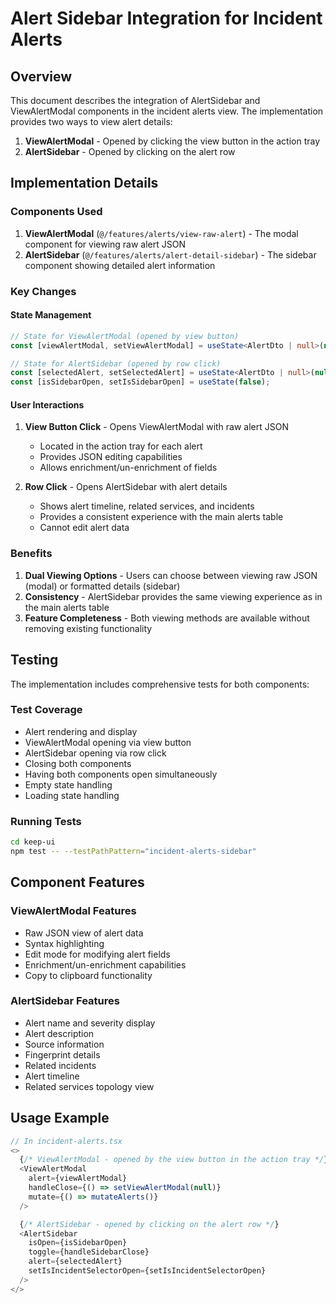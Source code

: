 # Alert Sidebar Integration for Incident Alerts

## Overview
This document describes the integration of AlertSidebar and ViewAlertModal components in the incident alerts view. The implementation provides two ways to view alert details:

1. **ViewAlertModal** - Opened by clicking the view button in the action tray
2. **AlertSidebar** - Opened by clicking on the alert row

## Implementation Details

### Components Used
1. **ViewAlertModal** (`@/features/alerts/view-raw-alert`) - The modal component for viewing raw alert JSON
2. **AlertSidebar** (`@/features/alerts/alert-detail-sidebar`) - The sidebar component showing detailed alert information

### Key Changes

#### State Management
```typescript
// State for ViewAlertModal (opened by view button)
const [viewAlertModal, setViewAlertModal] = useState<AlertDto | null>(null);

// State for AlertSidebar (opened by row click)
const [selectedAlert, setSelectedAlert] = useState<AlertDto | null>(null);
const [isSidebarOpen, setIsSidebarOpen] = useState(false);
```

#### User Interactions
1. **View Button Click** - Opens ViewAlertModal with raw alert JSON
   - Located in the action tray for each alert
   - Provides JSON editing capabilities
   - Allows enrichment/un-enrichment of fields

2. **Row Click** - Opens AlertSidebar with alert details
   - Shows alert timeline, related services, and incidents
   - Provides a consistent experience with the main alerts table
   - Cannot edit alert data

### Benefits
1. **Dual Viewing Options** - Users can choose between viewing raw JSON (modal) or formatted details (sidebar)
2. **Consistency** - AlertSidebar provides the same viewing experience as in the main alerts table
3. **Feature Completeness** - Both viewing methods are available without removing existing functionality

## Testing

The implementation includes comprehensive tests for both components:

### Test Coverage
- Alert rendering and display
- ViewAlertModal opening via view button
- AlertSidebar opening via row click
- Closing both components
- Having both components open simultaneously
- Empty state handling
- Loading state handling

### Running Tests
```bash
cd keep-ui
npm test -- --testPathPattern="incident-alerts-sidebar"
```

## Component Features

### ViewAlertModal Features
- Raw JSON view of alert data
- Syntax highlighting
- Edit mode for modifying alert fields
- Enrichment/un-enrichment capabilities
- Copy to clipboard functionality

### AlertSidebar Features
- Alert name and severity display
- Alert description
- Source information
- Fingerprint details
- Related incidents
- Alert timeline
- Related services topology view

## Usage Example

```typescript
// In incident-alerts.tsx
<>
  {/* ViewAlertModal - opened by the view button in the action tray */}
  <ViewAlertModal
    alert={viewAlertModal}
    handleClose={() => setViewAlertModal(null)}
    mutate={() => mutateAlerts()}
  />

  {/* AlertSidebar - opened by clicking on the alert row */}
  <AlertSidebar
    isOpen={isSidebarOpen}
    toggle={handleSidebarClose}
    alert={selectedAlert}
    setIsIncidentSelectorOpen={setIsIncidentSelectorOpen}
  />
</>
```